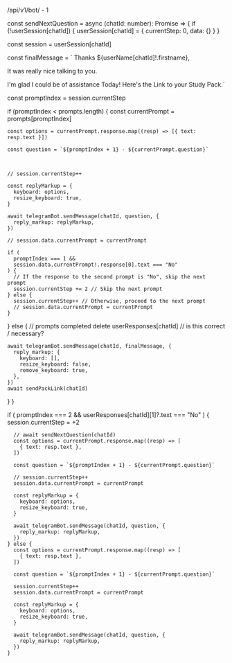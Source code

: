 /api/v1/bot/ - 1

<!-- code -->
const sendNextQuestion = async (chatId: number): Promise<void> => {
  if (!userSession[chatId]) {
    userSession[chatId] = { currentStep: 0, data: {} }
  }

  const session = userSession[chatId]

  const finalMessage = `
Thanks ${userName[chatId]!.firstname},

It was really nice talking to you.

I'm glad I could be of assistance Today!
Here's the Link to your Study Pack.`

  const promptIndex = session.currentStep

  if (promptIndex < prompts.length) {
    const currentPrompt = prompts[promptIndex]

    const options = currentPrompt.response.map((resp) => [{ text: resp.text }])

    const question = `${promptIndex + 1} - ${currentPrompt.question}`

    

    // session.currentStep++

    const replyMarkup = {
      keyboard: options,
      resize_keyboard: true,
    }

    await telegramBot.sendMessage(chatId, question, {
      reply_markup: replyMarkup,
    })

    // session.data.currentPrompt = currentPrompt

    if (
      promptIndex === 1 &&
      session.data.currentPrompt!.response[0].text === "No"
    ) {
      // If the response to the second prompt is "No", skip the next prompt
      session.currentStep += 2 // Skip the next prompt
    } else {
      session.currentStep++ // Otherwise, proceed to the next prompt
      // session.data.currentPrompt = currentPrompt
    }
  } else {
    // prompts completed
    delete userResponses[chatId] // is this correct / necessary?

    await telegramBot.sendMessage(chatId, finalMessage, {
      reply_markup: {
        keyboard: [],
        resize_keyboard: false,
        remove_keyboard: true,
      },
    })
    await sendPackLink(chatId)
  }
}


<!-- --- -->

if (
      promptIndex === 2 &&
      userResponses[chatId][1]?.text === "No"
    ) {
      session.currentStep = +2

      // await sendNextQuestion(chatId)
      const options = currentPrompt.response.map((resp) => [
        { text: resp.text },
      ])

      const question = `${promptIndex + 1} - ${currentPrompt.question}`

      // session.currentStep++
      session.data.currentPrompt = currentPrompt

      const replyMarkup = {
        keyboard: options,
        resize_keyboard: true,
      }

      await telegramBot.sendMessage(chatId, question, {
        reply_markup: replyMarkup,
      })
    } else {
      const options = currentPrompt.response.map((resp) => [
        { text: resp.text },
      ])

      const question = `${promptIndex + 1} - ${currentPrompt.question}`

      session.currentStep++
      session.data.currentPrompt = currentPrompt

      const replyMarkup = {
        keyboard: options,
        resize_keyboard: true,
      }

      await telegramBot.sendMessage(chatId, question, {
        reply_markup: replyMarkup,
      })
    }